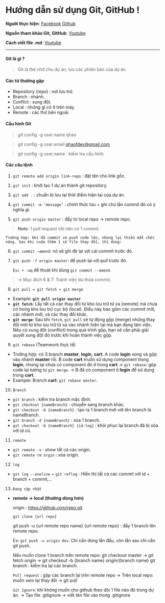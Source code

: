 # Hướng dẫn sử dụng Git, GitHub !
**Người thực hiện**: [Facebook](https://www.facebook.com/gqhaof) 
[Github](https://github.com/qhaof26)

**Nguồn tham khảo Git, GitHub**: [Youtube](https://www.youtube.com/watch?v=-VmX40r5ARI&t=209s)

**Cách viết file .md**: [Youtube](https://www.youtube.com/watch?v=jJky0Ws9xKg)

---
#### Git là gì ?
> Git là thẻ nhớ cho dự án, lưu các phiên bản của dự án.
#### Các từ thường gặp
- Repository (repo) : nơi lưu trữ.
- Branch : nhánh.
- Conflict : xung đột.
- Local : những gì có ở trên máy.
- Remote : các thứ bên ngoài.
#### Cấu hình Git
> git config -g user.name qhao

> git config -g user.email qhaofdev@gmail.com

> git config -g user.name : kiểm tra cấu hình
#### Các câu lệnh
1. `git remote add origin link-repo` : đặt tên cho link gốc.

2. `git init` : khởi tạo 1 dự án thành git repository.

3. `git add .` : chuẩn bị lưu lại thời điểm hiện tai của dự án.

4. `git commit -m ‘message’` : chính thức lưu + ghi chú lần commit đó có ý nghĩa gì.

5. `git push origin master` : đẩy từ local repo → remote repo.

> **Note**: 1 pull request chỉ nên có 1 commit.

    Trường hợp: khi đã commit và push code lên, nhưng lại thiếu mất chức năng. Sau khi code thêm 1 số file thay đổi, thì dùng: 
6. `git commit —amend`: nó sẽ ghi đè lại với cái commit trước đó.

7. `git push -f origin master`: để push lại với pull trước đó. 

    `Esc + :wq` để thoát khi dùng `git commit --amend`.
> → Mục đích 6 & 7: Tránh việc dư thừa commit.

8. `git pull = git fetch + git merge`
- Example: **`git pull origin master`**
- **`git fetch`**: Lấy tất cả các thay đổi từ kho lưu trữ từ xa (remote) mà chưa có trong kho lưu trữ cục bộ (local). Điều này bao gồm các commit mới, các nhánh mới, và các thay đổi khác.
- **`git merge`**: Sau khi `fetch`, `git pull` sẽ tự động gộp (merge) những thay đổi mới từ kho lưu trữ từ xa vào nhánh hiện tại mà bạn đang làm việc. Nếu có xung đột (conflict) trong quá trình gộp, bạn sẽ cần phải giải quyết xung đột đó trước khi hoàn thành việc gộp.

9. `git rebase` (Teamwork thực tế)
- Trường hợp: có 3 branch **master**, **login**, **cart**. A code **login** xong và gộp vào nhánh **master** rồi. B code **cart** muốn sử dụng component trong **login**, nhưng lại chưa có component đó ở trong **cart** → `git rebase`: gộp code lại tương tự `git merge`. → B đã có component ở **login** để sử dụng trong **cart**.
- Example: Branch **cart**: `git rebase master`.

10. `Branch`
- `git branch` : kiểm tra branch mặc định.
- `git checkout {nameBranch}` : chuyển sang branch khác.
- `git checkout -b {nameBranch}` : tạo ra 1 branch mới với tên branch là nameBranch. 
- `git branch -d {nameBranch}` : xóa 1 branch.
- `git checkout -b {nameBranch} {id-log}` : khôi phục lại branch đã bị xóa với id cũ.

11. `remote`
- `git remote -v` : show tất cả các origin.
- `git remote rm orgin` : xóa origin.

12. `log`
- `git log --oneline` ~ `git reflog` : Hiển thị tất cả các commit với id + branch + commit,…

13. `Đang cập nhật`
- **remote → local (thường dùng hơn)**
    
    origin : https://github.com/repo.git
    
    `git clone {url repo}`
    
    git push -u {url remote repo name} {url remote repo} : đẩy 1 branch lên remote repo.
     
    Ex: `git push -u origin dev`. Chỉ cần dùng lần đầu, còn lần sau chỉ cần git push.
    
    Nếu muốn clone 1 branch trên remote repo: git checkout master → git fetch origin → git checkout -b {branch name} origin/{branch name}
    git branch : kiểm tra lại các branch.
    
    `Pull request` : gộp các branch lại trên remote repo
       → Trên local repo: muốn xem lại thay đổi → git pull
    
    `Git Ignore`: khi không muốn cho github theo dõi 1 file nào đó trong dự án.
       → Tạo file .gitignore → viết tên file vào trong .gitignore

